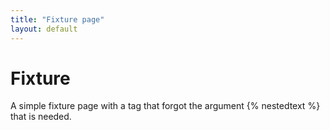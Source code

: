 ```yaml
---
title: "Fixture page"
layout: default
---
```


# Fixture

A simple fixture page with a tag that forgot the argument {% nestedtext %} that is needed.
